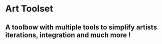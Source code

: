 # Art Toolset

## A toolbow with multiple tools to simplify artists iterations, integration and much more !